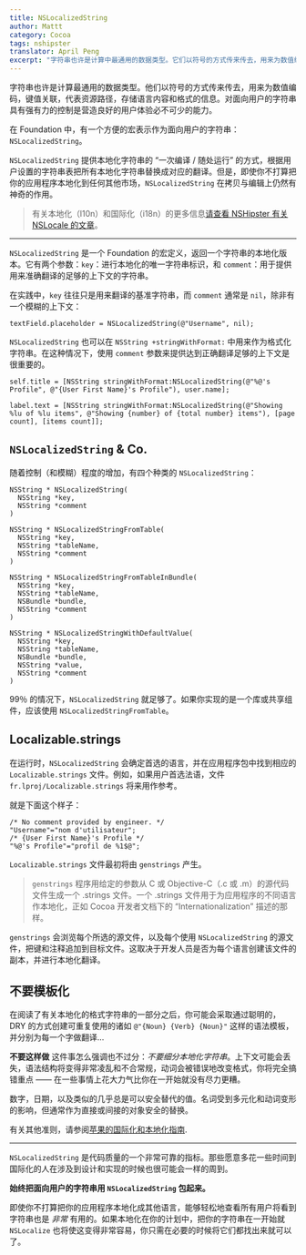 ```yaml
---
title: NSLocalizedString
author: Mattt
category: Cocoa
tags: nshipster
translator: April Peng
excerpt: "字符串也许是计算中最通用的数据类型。它们以符号的方式传来传去，用来为数值编码，键值关联，代表资源路径，存储语言内容和格式的信息。对面向用户的字符串具有强有力的控制是营造良好的用户体验必不可少的能力。"
---
```


字符串也许是计算最通用的数据类型。他们以符号的方式传来传去，用来为数值编码，键值关联，代表资源路径，存储语言内容和格式的信息。对面向用户的字符串具有强有力的控制是营造良好的用户体验必不可少的能力。

在 Foundation 中，有一个方便的宏表示作为面向用户的字符串：`NSLocalizedString`。

`NSLocalizedString` 提供本地化字符串的 “一次编译 / 随处运行” 的方式，根据用户设置的字符串表把所有本地化字符串替换成对应的翻译。但是，即使你不打算把你的应用程序本地化到任何其他市场，`NSLocalizedString` 在拷贝与编辑上仍然有神奇的作用。

>有关本地化（l10n）和国际化（i18n）的更多信息[请查看 NSHipster 有关 NSLocale 的文章](http://nshipster.cn/nslocale/)。

---

`NSLocalizedString` 是一个 Foundation 的宏定义，返回一个字符串的本地化版本。它有两个参数：`key`：进行本地化的唯一字符串标识，和 `comment`：用于提供用来准确翻译的足够的上下文的字符串。


在实践中，`key` 往往只是用来翻译的基准字符串，而 `comment` 通常是 `nil`，除非有一个模糊的上下文：

```objc
textField.placeholder = NSLocalizedString(@"Username", nil);
```

`NSLocalizedString` 也可以在 `NSString +stringWithFormat:` 中用来作为格式化字符串。在这种情况下，使用 `comment` 参数来提供达到正确翻译足够的上下文是很重要的。

```objc
self.title = [NSString stringWithFormat:NSLocalizedString(@"%@'s Profile", @"{User First Name}'s Profile"), user.name];

label.text = [NSString stringWithFormat:NSLocalizedString(@"Showing %lu of %lu items", @"Showing {number} of {total number} items"), [page count], [items count]];
```

## `NSLocalizedString` & Co.

随着控制（和模糊）程度的增加，有四个种类的 `NSLocalizedString`：

```objc
NSString * NSLocalizedString(
  NSString *key,
  NSString *comment
)

NSString * NSLocalizedStringFromTable(
  NSString *key,
  NSString *tableName,
  NSString *comment
)

NSString * NSLocalizedStringFromTableInBundle(
  NSString *key,
  NSString *tableName,
  NSBundle *bundle,
  NSString *comment
)

NSString * NSLocalizedStringWithDefaultValue(
  NSString *key,
  NSString *tableName,
  NSBundle *bundle,
  NSString *value,
  NSString *comment
)
```

99％ 的情况下，`NSLocalizedString` 就足够了。如果你实现的是一个库或共享组件，应该使用 `NSLocalizedStringFromTable`。

## Localizable.strings

在运行时，`NSLocalizedString` 会确定首选的语言，并在应用程序包中找到相应的 `Localizable.strings` 文件。例如，如果用户首选法语，文件 `fr.lproj/Localizable.strings` 将来用作参考。

就是下面这个样子：

```
/* No comment provided by engineer. */
"Username"="nom d'utilisateur";
/* {User First Name}'s Profile */
"%@'s Profile"="profil de %1$@";
```

`Localizable.strings` 文件最初将由 `genstrings` 产生。

> `genstrings` 程序用给定的参数从 C 或 Objective-C（.c 或 .m）的源代码文件生成一个 .strings 文件。一个 .strings 文件用于为应用程序的不同语言作本地化，正如 Cocoa 开发者文档下的 “Internationalization” 描述的那样。

`genstrings` 会浏览每个所选的源文件，以及每个使用 `NSLocalizedString` 的源文件，把键和注释追加到目标文件。这取决于开发人员是否为每个语言创建该文件的副本，并进行本地化翻译。

## 不要模板化

在阅读了有关本地化的格式字符串的一部分之后，你可能会采取通过聪明的，DRY 的方式创建可重复使用的诸如 `@"{Noun} {Verb} {Noun}"` 这样的语法模板，并分别为每一个字做翻译...

**不要这样做** 这件事怎么强调也不过分：_不要细分本地化字符串_。上下文可能会丢失，语法结构将变得非常凌乱和不合常规，动词会被错误地改变格式，你将完全搞错重点 —— 在一些事情上花大力气比你在一开始就没有尽力更糟。

数字，日期，以及类似的几乎总是可以安全替代的值。名词受到多元化和动词变形的影响，但通常作为直接或间接的对象安全的替换。

有关其他准则，请参阅[苹果的国际化和本地化指南](https://developer.apple.com/library/ios/documentation/MacOSX/Conceptual/BPInternational/Introduction/Introduction.html#//apple_ref/doc/uid/10000171i).

---

`NSLocalizedString` 是代码质量的一个非常可靠的指标。那些愿意多花一些时间到国际化的人在涉及到设计和实现的时候也很可能会一样的周到。

**始终把面向用户的字符串用 `NSLocalizedString` 包起来。**

即使你不打算把你的应用程序本地化成其他语言，能够轻松地查看所有用户将看到字符串也是 _非常_ 有用的。如果本地化在你的计划中，把你的字符串在一开始就 `NSLocalize` 也将使这变得非常容易，你只需在必要的时候将它们都找出来就可以了。
